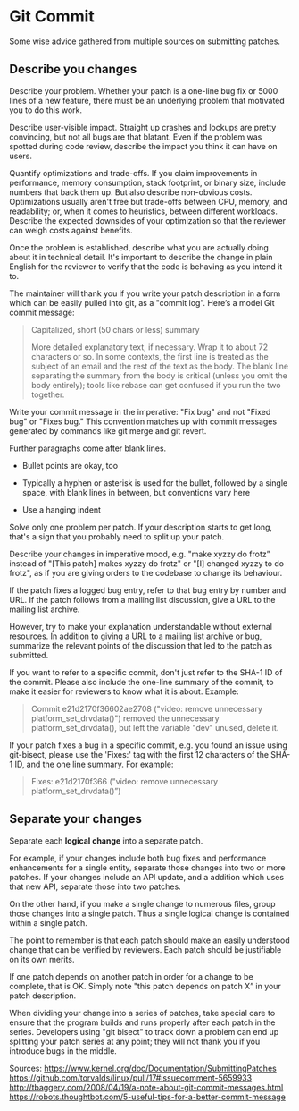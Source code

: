 # Git Commit

Some wise advice gathered from multiple sources on submitting patches.

## Describe you changes

Describe your problem.  Whether your patch is a one-line bug fix or 5000 lines of a new feature, there must be an underlying problem that motivated you to do this work.

Describe user-visible impact.  Straight up crashes and lockups are pretty convincing, but not all bugs are that blatant.  Even if the problem was spotted during code review, describe the impact you think it can have on users.

Quantify optimizations and trade-offs.  If you claim improvements in performance, memory consumption, stack footprint, or binary size, include numbers that back them up.  But also describe non-obvious costs.  Optimizations usually aren't free but trade-offs between CPU, memory, and readability; or, when it comes to heuristics, between different workloads.  Describe the expected downsides of your optimization so that the reviewer can weigh costs against benefits.

Once the problem is established, describe what you are actually doing about it in technical detail.  It's important to describe the change in plain English for the reviewer to verify that the code is behaving as you intend it to.

The maintainer will thank you if you write your patch description in a form which can be easily pulled into git, as a "commit log”. Here’s a model Git commit message:

> Capitalized, short (50 chars or less) summary
>
> More detailed explanatory text, if necessary. Wrap it to about 72
> characters or so. In some contexts, the first line is treated as the
> subject of an email and the rest of the text as the body. The blank
> line separating the summary from the body is critical (unless you omit
> the body entirely); tools like rebase can get confused if you run the
> two together.

Write your commit message in the imperative: "Fix bug" and not "Fixed bug"
or "Fixes bug." This convention matches up with commit messages generated
by commands like git merge and git revert.

Further paragraphs come after blank lines.

- Bullet points are okay, too

- Typically a hyphen or asterisk is used for the bullet, followed by a
  single space, with blank lines in between, but conventions vary here

- Use a hanging indent

Solve only one problem per patch.  If your description starts to get long, that's a sign that you probably need to split up your patch.

Describe your changes in imperative mood, e.g. "make xyzzy do frotz” instead of "[This patch] makes xyzzy do frotz" or "[I] changed xyzzy to do frotz", as if you are giving orders to the codebase to change its behaviour.

If the patch fixes a logged bug entry, refer to that bug entry by number and URL.  If the patch follows from a mailing list discussion, give a URL to the mailing list archive.

However, try to make your explanation understandable without external resources.  In addition to giving a URL to a mailing list archive or bug, summarize the relevant points of the discussion that led to the patch as submitted.

If you want to refer to a specific commit, don't just refer to the SHA-1 ID of the commit. Please also include the one-line summary of the commit, to make it easier for reviewers to know what it is about. Example:

> Commit e21d2170f36602ae2708 ("video: remove unnecessary
> platform_set_drvdata()") removed the unnecessary
> platform_set_drvdata(), but left the variable "dev" unused,
> delete it.

If your patch fixes a bug in a specific commit, e.g. you found an issue using git-bisect, please use the 'Fixes:' tag with the first 12 characters of the SHA-1 ID, and the one line summary.  For example:

> Fixes: e21d2170f366 ("video: remove unnecessary platform_set_drvdata()”)

## Separate your changes

Separate each **logical change** into a separate patch.

For example, if your changes include both bug fixes and performance enhancements for a single entity, separate those changes into two or more patches.  If your changes include an API update, and a addition which uses that new API, separate those into two patches.

On the other hand, if you make a single change to numerous files, group those changes into a single patch.  Thus a single logical change is contained within a single patch.

The point to remember is that each patch should make an easily understood change that can be verified by reviewers.  Each patch should be justifiable on its own merits.

If one patch depends on another patch in order for a change to be complete, that is OK.  Simply note "this patch depends on patch X” in your patch description.

When dividing your change into a series of patches, take special care to ensure that the program builds and runs properly after each patch in the series.  Developers using "git bisect" to track down a problem can end up splitting your patch series at any point; they will not thank you if you introduce bugs in the middle.

Sources:
https://www.kernel.org/doc/Documentation/SubmittingPatches
https://github.com/torvalds/linux/pull/17#issuecomment-5659933
http://tbaggery.com/2008/04/19/a-note-about-git-commit-messages.html
https://robots.thoughtbot.com/5-useful-tips-for-a-better-commit-message
